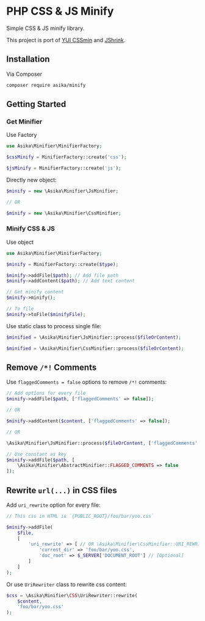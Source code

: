 # PHP CSS & JS Minify

Simple CSS & JS minify library.

This project is port of [YUI CSSmin](https://github.com/mrclay/minify/blob/2.x/min/lib/Minify/CSSmin.php) 
and [JShrink](https://github.com/tedious/JShrink).

## Installation

Via Composer

```bash
composer require asika/minify
```

## Getting Started

### Get Minifier

Use Factory

```php
use Asika\Minifier\MinifierFactory;

$cssMinify = MinifierFactory::create('css');

$jsMinify = MinifierFactory::create('js');
```

Directly new object:

```php
$minify = new \Asika\Minifier\JsMinifier;

// OR

$minify = new \Asika\Minifier\CssMinifier;
```

### Minify CSS & JS

Use object

```php
use Asika\Minifier\MinifierFactory;

$minify = MinifierFactory::create($type);

$minify->addFile($path); // Add file path
$minify->addContent($path); // Add text content

// Get minify content
$minify->minify();

// To file
$minify->toFile($minifyFile);
```

Use static class to process single file:

```php
$minified = \Asika\Minifier\JsMinifier::process($fileOrContent);

$minified = \Asika\Minifier\CssMinifier::process($fileOrContent);
```

## Remove `/*!` Comments

Use `flaggedComments = false` options to remove `/*!` comments:

```php
// Add options for every file
$minify->addFile($path, ['flaggedComments' => false]);

// OR

$minify->addContent($content, ['flaggedComments' => false]);

// OR

\Asika\Minifier\JsMinifier::process($fileOrContent, ['flaggedComments' => false]);

// Use constant as key
$minify->addFile($path, [
    \Asika\Minifier\AbstractMinifier::FLAGGED_COMMENTS => false
]);
```

## Rewrite `url(...)` in CSS files

Add `uri_rewrite` option for every file:

```php
// This css in HTML is `{PUBLIC_ROOT}/foo/bar/yoo.css`

$minify->addFile(
    $file,
    [
        'uri_rewrite' => [ // OR \Asika\Minifier\CssMinifier::URI_REWRITE
            'current_dir' => 'foo/bar/yoo.css',
            'doc_root' => $_SERVER['DOCUMENT_ROOT'] // [Optional]
        ]
    ]
);
```

Or use `UriRewriter` class to rewrite css content:

```php
$css = \Asika\Minifier\CSS\UriRewriter::rewrite(
	$content,
	'foo/bar/yoo.css'
);
```
